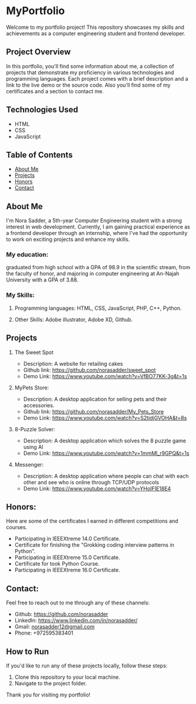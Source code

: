 # MyPortfolio

Welcome to my portfolio project! This repository showcases my skills and achievements as a computer engineering student and frontend developer.

## Project Overview

In this portfolio, you'll find some information about me, a collection of projects that demonstrate my proficiency in various technologies and programming languages. Each project comes with a brief description and a link to the live demo or the source code. Also you'll find some of my certificates and a section to contact me.

## Technologies Used

- HTML
- CSS
- JavaScript

## Table of Contents

- [About Me](#about-me)
- [Projects](#projects)
- [Honors](#honors)
- [Contact](#contact)

## About Me

I'm Nora Sadder, a 5th-year Computer Engineering student with a strong interest in web development. Currently, I am gaining practical experience as a frontend developer through an internship, where I've had the opportunity to work on exciting projects and enhance my skills.

### My education:
graduated from high school with a GPA of 98.9 in the scientific stream, from the faculty of honor, and majoring in computer engineering at An-Najah University with a GPA of 3.88. 

### My Skills: 
1. Programming languages: 
HTML, CSS, JavaScript, PHP, C++, Python.

2. Other Skills:
Adobe illustrator, Adobe XD, Github.


## Projects

1. The Sweet Spot
   - Description: A website for retailing cakes
   - Github link: https://github.com/norasadder/sweet_spot
   - Demo Link:   https://www.youtube.com/watch?v=VfBO77KK-3g&t=1s

2. MyPets Store:
   - Description: A desktop application for selling pets and their accessories.
   - Github link: https://github.com/norasadder/My_Pets_Store
   - Demo Link:   https://www.youtube.com/watch?v=S2tidjGVOHA&t=8s

3. 8-Puzzle Solver:
   - Description: A desktop application which solves the 8 puzzle game using AI
   - Demo Link:   https://www.youtube.com/watch?v=1mmMl_r9GPQ&t=1s

4. Messenger:
   - Description: A desktop application where people can chat with each other and see who is online through TCP/UDP protocols
   - Demo Link:   https://www.youtube.com/watch?v=YHoIFIE18E4

## Honors:
Here are some of the certificates I earned in different competitions and courses.

- Participating in IEEEXtreme 14.0 Certificate.
- Certificate for finishing the "Grokking coding interview patterns in Python".
- Participating in IEEEXtreme 15.0 Certificate.
- Certificate for took Python Course.
- Participating in IEEEXtreme 16.0 Certificate.


## Contact:
Feel free to reach out to me through any of these channels:
- Github:   https://github.com/norasadder
- LinkedIn: https://www.linkedin.com/in/norasadder/
- Gmail:    norasadder12@gmail.com
- Phone:    +972595383401


## How to Run

If you'd like to run any of these projects locally, follow these steps:

1. Clone this repository to your local machine.
2. Navigate to the project folder.


Thank you for visiting my portfolio!

